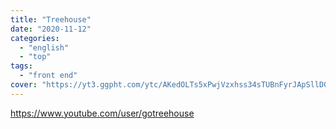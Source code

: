 ```yaml
---
title: "Treehouse"
date: "2020-11-12"
categories:
  - "english"
  - "top"
tags:
  - "front end"
cover: "https://yt3.ggpht.com/ytc/AKedOLTs5xPwjVzxhss34sTUBnFyrJApSllD0pa3oQaOhw=s88-c-k-c0x00ffffff-no-rj"
---
```


https://www.youtube.com/user/gotreehouse

